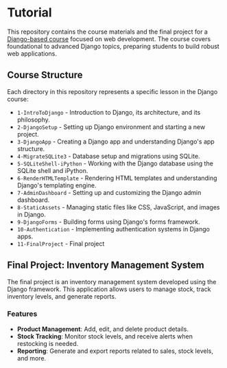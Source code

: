 # Tutorial

This repository contains the course materials and the final project for a [Django-based course](https://github.com/BekBrace/django_course_2024) focused on web development. The course covers foundational to advanced Django topics, preparing students to build robust web applications.

## Course Structure

Each directory in this repository represents a specific lesson in the Django course:

- `1-IntroToDjango` - Introduction to Django, its architecture, and its philosophy.
- `2-DjangoSetup` - Setting up Django environment and starting a new project.
- `3-DjangoApp` - Creating a Django app and understanding Django's app structure.
- `4-MigrateSQLite3` - Database setup and migrations using SQLite.
- `5-SQLiteShell-iPython` - Working with the Django database using the SQLite shell and iPython.
- `6-RenderHTMLTemplate` - Rendering HTML templates and understanding Django's templating engine.
- `7-AdminDashboard` - Setting up and customizing the Django admin dashboard.
- `8-StaticAssets` - Managing static files like CSS, JavaScript, and images in Django.
- `9-DjangoForms` - Building forms using Django's forms framework.
- `10-Authentication` - Implementing authentication systems in Django apps.
- `11-FinalProject` - Final project

## Final Project: Inventory Management System

The final project is an inventory management system developed using the Django framework. This application allows users to manage stock, track inventory levels, and generate reports.

### Features

- **Product Management**: Add, edit, and delete product details.
- **Stock Tracking**: Monitor stock levels, and receive alerts when restocking is needed.
- **Reporting**: Generate and export reports related to sales, stock levels, and more.
